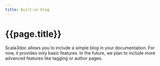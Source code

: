 ```yaml
---
title: Built-in blog
---
```


# {{page.title}}

Scala3doc allows you to include a simple blog in your documentation. For now, it
provides only basic features. In the future, we plan to include more advanced
features like tagging or author pages.
